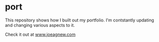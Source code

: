 # port

This repository shows how I built out my portfolio.  I'm contstantly updating and changing various aspects to it.  

Check it out at www.joeagnew.com
